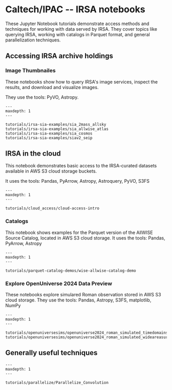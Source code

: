 # Caltech/IPAC -- IRSA notebooks


These Jupyter Notebook tutorials demonstrate access methods and techniques for working with data served by IRSA.
They cover topics like querying IRSA, working with catalogs in Parquet format, and general parallelization techniques.


## Accessing IRSA archive holdings

### Image Thumbnailes

These notebooks show how to query IRSA's image services, inspect the results, and download and visualize images.

They use the tools: PyVO, Astropy.

```{toctree}
---
maxdepth: 1
---

tutorials/irsa-sia-examples/sia_2mass_allsky
tutorials/irsa-sia-examples/sia_allwise_atlas
tutorials/irsa-sia-examples/sia_cosmos
tutorials/irsa-sia-examples/siav2_seip

```

<!---
### Catalogs

```{toctree}
---
maxdepth: 1
---


```

## Visualizations
```{toctree}
---
maxdepth: 1
---

```
-->


## IRSA in the cloud

This notebook demonstrates basic access to the IRSA-curated datasets available in AWS S3 cloud storage buckets.

It uses the tools: Pandas, PyArrow, Astropy, Astroquery, PyVO, S3FS

```{toctree}
---
maxdepth: 1
---

tutorials/cloud_access/cloud-access-intro
```

### Catalogs

This notebook shows examples for the Parquet version of the AllWISE Source Catalog, located in AWS S3 cloud storage.
It uses the tools: Pandas, PyArrow, Astropy


```{toctree}
---
maxdepth: 1
---

tutorials/parquet-catalog-demos/wise-allwise-catalog-demo

```

### Explore OpenUniverse 2024 Data Preview

These notebooks explore simulared Roman observation stored in AWS S3 cloud storage.
They use the tools: Pandas, Astropy, S3FS, matplotlib, NumPy

```{toctree}
---
maxdepth: 1
---

tutorials/openuniversesims/openuniverse2024_roman_simulated_timedomainsurvey
tutorials/openuniversesims/openuniverse2024_roman_simulated_wideareasurvey
```

## Generally useful techniques

```{toctree}
---
maxdepth: 1
---

tutorials/parallelize/Parallelize_Convolution

```
